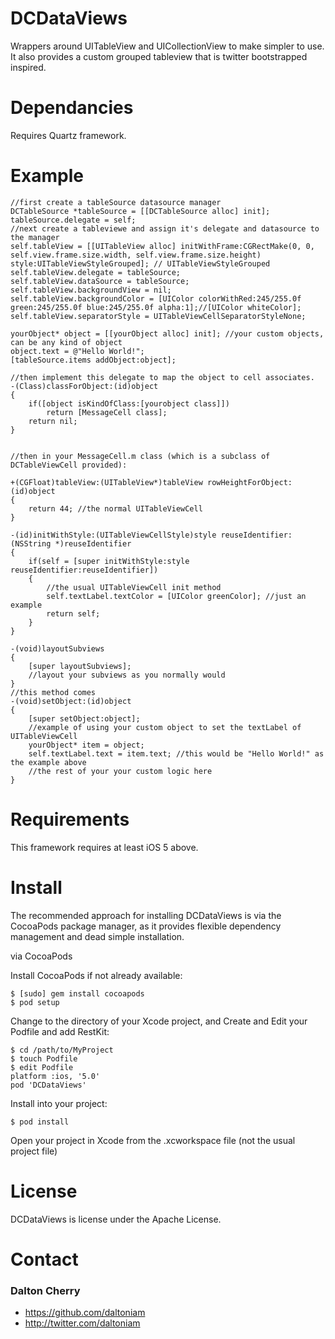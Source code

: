 # DCDataViews #

Wrappers around UITableView and UICollectionView to make simpler to use. It also provides a custom grouped tableview that is twitter bootstrapped inspired.

# Dependancies #

Requires Quartz framework. 

# Example #
	
	//first create a tableSource datasource manager
	DCTableSource *tableSource = [[DCTableSource alloc] init];
	tableSource.delegate = self;
	//next create a tableviewe and assign it's delegate and datasource to the manager
    self.tableView = [[UITableView alloc] initWithFrame:CGRectMake(0, 0, self.view.frame.size.width, self.view.frame.size.height) style:UITableViewStyleGrouped]; // UITableViewStyleGrouped
    self.tableView.delegate = tableSource;
    self.tableView.dataSource = tableSource;
    self.tableView.backgroundView = nil;
    self.tableView.backgroundColor = [UIColor colorWithRed:245/255.0f green:245/255.0f blue:245/255.0f alpha:1];//[UIColor whiteColor];
    self.tableView.separatorStyle = UITableViewCellSeparatorStyleNone;

	yourObject* object = [[yourObject alloc] init]; //your custom objects, can be any kind of object
	object.text = @"Hello World!";
	[tableSource.items addObject:object];
	
	//then implement this delegate to map the object to cell associates.
	-(Class)classForObject:(id)object
	{
	    if([object isKindOfClass:[yourobject class]])
	        return [MessageCell class];
	    return nil;
	}
	
	
	//then in your MessageCell.m class (which is a subclass of DCTableViewCell provided):

	+(CGFloat)tableView:(UITableView*)tableView rowHeightForObject:(id)object
	{
	    return 44; //the normal UITableViewCell
	}

	-(id)initWithStyle:(UITableViewCellStyle)style reuseIdentifier:(NSString *)reuseIdentifier
	{
	    if(self = [super initWithStyle:style reuseIdentifier:reuseIdentifier])
	    {
	    	//the usual UITableViewCell init method
	    	self.textLabel.textColor = [UIColor greenColor]; //just an example
	    	return self;
	    }
	}

	-(void)layoutSubviews
	{
	    [super layoutSubviews];
	    //layout your subviews as you normally would
	}
	//this method comes 
	-(void)setObject:(id)object
	{
	    [super setObject:object];
	    //example of using your custom object to set the textLabel of UITableViewCell
	    yourObject* item = object;
	    self.textLabel.text = item.text; //this would be "Hello World!" as the example above
	    //the rest of your your custom logic here
	}
	
# Requirements #

This framework requires at least iOS 5 above. 

# Install #

The recommended approach for installing DCDataViews is via the CocoaPods package manager, as it provides flexible dependency management and dead simple installation.

via CocoaPods

Install CocoaPods if not already available:

	$ [sudo] gem install cocoapods
	$ pod setup
Change to the directory of your Xcode project, and Create and Edit your Podfile and add RestKit:

	$ cd /path/to/MyProject
	$ touch Podfile
	$ edit Podfile
	platform :ios, '5.0' 
	pod 'DCDataViews'

Install into your project:

	$ pod install
	
Open your project in Xcode from the .xcworkspace file (not the usual project file)

# License #

DCDataViews is license under the Apache License.

# Contact #

### Dalton Cherry ###
* https://github.com/daltoniam
* http://twitter.com/daltoniam
